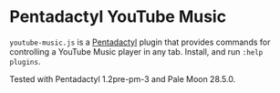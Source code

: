 # Pentadactyl YouTube Music

`youtube-music.js` is a [Pentadactyl][penta] plugin that provides commands
for controlling a YouTube Music player in any tab.
Install, and run `:help plugins`.

Tested with Pentadactyl 1.2pre-pm-3 and Pale Moon 28.5.0.

[penta]: http://5digits.org/pentadactyl/

